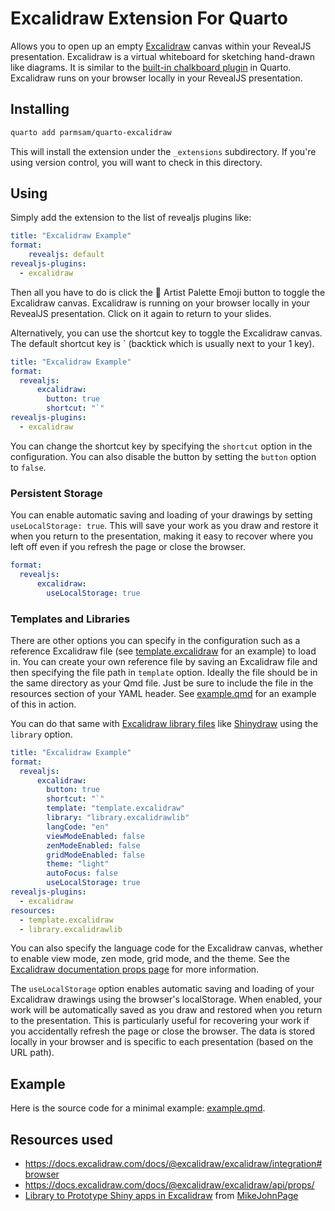 # Excalidraw Extension For Quarto

Allows you to open up an empty [Excalidraw](https://github.com/excalidraw/excalidraw) canvas within your RevealJS presentation. Excalidraw is a virtual whiteboard for sketching hand-drawn like diagrams. It is similar to the [built-in chalkboard plugin](https://quarto.org/docs/presentations/revealjs/presenting.html#chalkboard) in Quarto. Excalidraw runs on your browser locally in your RevealJS presentation.

## Installing

```bash
quarto add parmsam/quarto-excalidraw
```

This will install the extension under the `_extensions` subdirectory.
If you're using version control, you will want to check in this directory.

## Using

Simply add the extension to the list of revealjs plugins like:

```yaml
title: "Excalidraw Example"
format:
    revealjs: default
revealjs-plugins:
  - excalidraw
```

Then all you have to do is click the 🎨 Artist Palette Emoji button to toggle the Excalidraw canvas. Excalidraw is running on your browser locally in your RevealJS presentation. Click on it again to return to your slides.

Alternatively, you can use the shortcut key to toggle the Excalidraw canvas. The default shortcut key is \` (backtick which is usually next to your 1 key). 

```yaml
title: "Excalidraw Example"
format:
  revealjs:
      excalidraw:
        button: true
        shortcut: "`"
revealjs-plugins:
  - excalidraw
```

You can change the shortcut key by specifying the `shortcut` option in the configuration. You can also disable the button by setting the `button` option to `false`.

### Persistent Storage

You can enable automatic saving and loading of your drawings by setting `useLocalStorage: true`. This will save your work as you draw and restore it when you return to the presentation, making it easy to recover where you left off even if you refresh the page or close the browser.

```yaml
format:
  revealjs:
      excalidraw:
        useLocalStorage: true
```

### Templates and Libraries

There are other options you can specify in the configuration such as a reference Excalidraw file (see [template.excalidraw](template.excalidraw) for an example) to load in. You can create your own reference file by saving an Excalidraw file and then specifying the file path in `template` option. Ideally the file should be in the same directory as your Qmd file. Just be sure to include the file in the resources section of your YAML header. See [example.qmd](example.qmd) for an example of this in action.  

You can do that same with [Excalidraw library files](https://github.com/excalidraw/excalidraw-libraries) like [Shinydraw](https://github.com/MikeJohnPage/shinydraw) using the `library` option.

```yaml
title: "Excalidraw Example"
format:
  revealjs:
      excalidraw:
        button: true
        shortcut: "`"
        template: "template.excalidraw"
        library: "library.excalidrawlib"
        langCode: "en"
        viewModeEnabled: false
        zenModeEnabled: false
        gridModeEnabled: false
        theme: "light"
        autoFocus: false
        useLocalStorage: true
revealjs-plugins: 
  - excalidraw
resources:
  - template.excalidraw
  - library.excalidrawlib
```

You can also specify the language code for the Excalidraw canvas, whether to enable view mode, zen mode, grid mode, and the theme. See the [Excalidraw documentation props page](https://docs.excalidraw.com/docs/@excalidraw/excalidraw/api/props/) for more information.

The `useLocalStorage` option enables automatic saving and loading of your Excalidraw drawings using the browser's localStorage. When enabled, your work will be automatically saved as you draw and restored when you return to the presentation. This is particularly useful for recovering your work if you accidentally refresh the page or close the browser. The data is stored locally in your browser and is specific to each presentation (based on the URL path).

## Example

Here is the source code for a minimal example: [example.qmd](example.qmd).

## Resources used 

- https://docs.excalidraw.com/docs/@excalidraw/excalidraw/integration#browser
- https://docs.excalidraw.com/docs/@excalidraw/excalidraw/api/props/
- [Library to Prototype Shiny apps in Excalidraw](https://github.com/MikeJohnPage/shinydraw) from [MikeJohnPage](https://github.com/MikeJohnPage)

